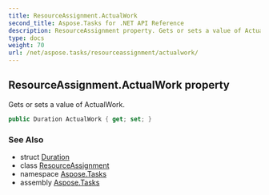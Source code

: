 ```yaml
---
title: ResourceAssignment.ActualWork
second_title: Aspose.Tasks for .NET API Reference
description: ResourceAssignment property. Gets or sets a value of ActualWork
type: docs
weight: 70
url: /net/aspose.tasks/resourceassignment/actualwork/
---
```

## ResourceAssignment.ActualWork property

Gets or sets a value of ActualWork.

```csharp
public Duration ActualWork { get; set; }
```

### See Also

* struct [Duration](../../duration/)
* class [ResourceAssignment](../)
* namespace [Aspose.Tasks](../../resourceassignment/)
* assembly [Aspose.Tasks](../../../)


